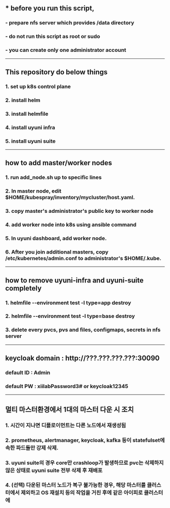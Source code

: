 ## * before you run this script,
### - prepare nfs server which provides /data directory
### - do not run this script as root or sudo
### - you can create only one administrator account
---------------------
## This repository do below things
### 1. set up k8s control plane
### 2. install helm
### 3. install helmfile
### 4. install uyuni infra
### 5. install uyuni suite
-----------------------
## how to add master/worker nodes
### 1. run add_node.sh up to specific lines
### 2. In master node, edit $HOME/kubespray/inventory/mycluster/host.yaml.
### 3. copy master's administrator's public key to worker node
### 4. add worker node into k8s using ansible command
### 5. In uyuni dashboard, add worker node.
### 6. After you join additional masters, copy /etc/kubernetes/admin.conf to administrator's $HOME/.kube.
-----------------------
## how to remove uyuni-infra and uyuni-suite completely
### 1. helmfile --environment test -l type=app destroy
### 2. helmfile --environment test -l type=base destroy
### 3. delete every pvcs, pvs and files, configmaps, secrets in nfs server
----------------------
## keycloak domain : http://???.???.???.???:30090
### default ID : Admin
### default PW : xiilabPassword3# or keycloak12345
----------------------
## 멀티 마스터환경에서 1대의 마스터 다운 시 조치
### 1. 시간이 지나면 디플로이먼트는 다른 노드에서 재생성됨
### 2. prometheus, alertmanager, keycloak, kafka 등이 statefulset에 속한 파드들만 강제 삭제. 
### 3. uyuni suite의 경우 core만 crashloop가 발생하므로 pvc는 삭제하지 않은 상태로 uyuni suite 전부 삭제 후 재배포
### 4. (선택) 다운된 마스터 노드가 복구 불가능한 경우, 해당 마스터를 클러스터에서 제외하고 OS 재설치 등의 작업을 거친 후에 같은 아이피로 클러스터에 
